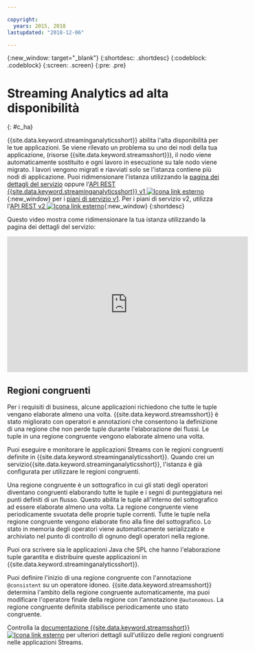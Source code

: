 ```yaml
---

copyright:
  years: 2015, 2018
lastupdated: "2018-12-06"

---
```


<!-- Attribute definitions -->
{:new_window: target="_blank"}
{:shortdesc: .shortdesc}
{:codeblock: .codeblock}
{:screen: .screen}
{:pre: .pre}

# Streaming Analytics ad alta disponibilità
{: #c_ha}

{{site.data.keyword.streaminganalyticsshort}} abilita
l'alta disponibilità per le tue applicazioni. Se viene rilevato un problema su uno dei nodi della tua applicazione,
(risorse {{site.data.keyword.streamsshort}}), il nodo viene
automaticamente sostituito e ogni lavoro in esecuzione su tale nodo viene migrato. I lavori vengono migrati e riavviati
solo se l'istanza contiene più nodi di applicazione. Puoi ridimensionare l'istanza utilizzando la [pagina dei dettagli del servizio](/docs/services/StreamingAnalytics/r_service_dashboard.html) oppure l'[API REST {{site.data.keyword.streaminganalyticsshort}} v1 ![Icona link esterno](../../icons/launch-glyph.svg "Icona link esterno")](https://{DomainName}/apidocs/streaming-analytics-v1){:new_window} per i [piani di servizio v1](/docs/services/StreamingAnalytics/service_plans.html). Per i piani di servizio v2, utilizza l'[API REST v2 ![Icona link esterno](../../icons/launch-glyph.svg "Icona link esterno")](https://{DomainName}/apidocs/streaming-analytics-v2){:new_window}
{:shortdesc}

Questo video mostra come ridimensionare la tua istanza utilizzando la pagina dei dettagli del servizio:

<iframe width="560" height="315" title="Ridimensiona istanza" src="https://www.youtube.com/embed/zbZ9am9UhPw?rel=0" frameborder="0" allowfullscreen>Ridimensiona istanza</iframe>

## Regioni congruenti
Per i requisiti di business, alcune applicazioni richiedono che tutte le tuple vengano elaborate almeno una volta. {{site.data.keyword.streamsshort}} è stato migliorato con operatori e annotazioni che consentono la definizione di una regione che non perde tuple durante l'elaborazione dei flussi. Le tuple in una regione congruente vengono elaborate almeno una volta.

Puoi eseguire e monitorare le applicazioni Streams con le regioni congruenti definite in {{site.data.keyword.streaminganalyticsshort}}. Quando crei un servizio{{site.data.keyword.streaminganalyticsshort}}, l'istanza è già configurata per utilizzare le regioni congruenti.

Una regione congruente è un sottografico in cui gli stati degli operatori diventano congruenti elaborando tutte le tuple e i segni di punteggiatura nei punti definiti di un flusso. Questo abilita le tuple all'interno del sottografico ad essere elaborate almeno una volta. La regione congruente viene periodicamente svuotata delle proprie tuple correnti. Tutte le tuple nella regione congruente vengono elaborate fino alla fine del sottografico. Lo stato in memoria degli operatori viene automaticamente serializzato e archiviato nel punto di controllo di ognuno degli operatori nella regione.

Puoi ora scrivere sia le applicazioni Java che SPL che hanno l'elaborazione tuple garantita e distribuire queste applicazioni in {{site.data.keyword.streaminganalyticsshort}}.

Puoi definire l'inizio di una regione congruente con l'annotazione `@consistent` su un operatore idoneo. {{site.data.keyword.streamsshort}} determina l'ambito della regione congruente automaticamente, ma puoi modificare l'operatore finale della regione con l'annotazione `@autonomous`. La regione congruente definita stabilisce periodicamente uno stato congruente.

Controlla la [documentazione {{site.data.keyword.streamsshort}} ![Icona link esterno](../../icons/launch-glyph.svg "Icona link esterno")](https://www.ibm.com/support/knowledgecenter/SSCRJU_4.3.0/com.ibm.streams.dev.doc/doc/consistentregions.html) per ulteriori dettagli sull'utilizzo delle regioni congruenti nelle applicazioni Streams.

